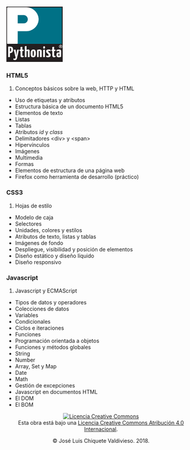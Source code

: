 [![imagenes/pythonista.png](imagenes/pythonista.png)](https://pythonista.io)

### HTML5

1. Conceptos básicos sobre la web, HTTP y HTML
* Uso de etiquetas y atributos
* Estructura básica de un documento HTML5
* Elementos de texto
* Listas
* Tablas
* Atributos *id* y *class*
* Delimitadores &lt;div&gt; y &lt;span&gt;
* Hipervínculos
* Imágenes
* Multimedia
* Formas
* Elementos de estructura de una página web
* Firefox como herramienta de desarrollo (práctico)

### CSS3

1. Hojas de estilo
* Modelo de caja
* Selectores
* Unidades, colores y estilos
* Atributos de texto, listas y tablas
* Imágenes de fondo
* Despliegue, visibilidad y posición de elementos
* Diseño estático y diseño líquido
* Diseño responsivo

### Javascript

1. Javascript y ECMAScript
* Tipos de datos y operadores
* Colecciones de datos
* Variables
* Condicionales
* Ciclos e iteraciones
* Funciones
* Programación orientada a objetos
* Funciones y métodos globales
* String
* Number 
* Array, Set y Map
* Date
* Math
* Gestión de excepciones
* Javascript en documentos HTML
* El DOM
* El BOM

<p style="text-align: center"><a rel="license" href="http://creativecommons.org/licenses/by/4.0/"><img alt="Licencia Creative Commons" style="border-width:0" src="https://i.creativecommons.org/l/by/4.0/80x15.png" /></a><br />Esta obra está bajo una <a rel="license" href="http://creativecommons.org/licenses/by/4.0/">Licencia Creative Commons Atribución 4.0 Internacional</a>.</p>
<p style="text-align: center">&copy; José Luis Chiquete Valdivieso. 2018.</p>